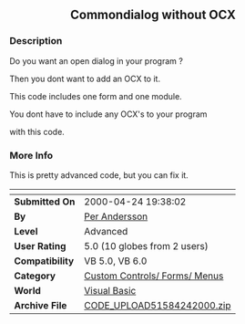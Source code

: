﻿<div align="center">

## Commondialog without OCX


</div>

### Description

Do you want an open dialog in your program ?

Then you dont want to add an OCX to it.

This code includes one form and one module.

You dont have to include any OCX's to your program

with this code.
 
### More Info
 
This is pretty advanced code, but you can fix it.


<span>             |<span>
---                |---
**Submitted On**   |2000-04-24 19:38:02
**By**             |[Per Andersson](https://github.com/Planet-Source-Code/PSCIndex/blob/master/ByAuthor/per-andersson.md)
**Level**          |Advanced
**User Rating**    |5.0 (10 globes from 2 users)
**Compatibility**  |VB 5\.0, VB 6\.0
**Category**       |[Custom Controls/ Forms/  Menus](https://github.com/Planet-Source-Code/PSCIndex/blob/master/ByCategory/custom-controls-forms-menus__1-4.md)
**World**          |[Visual Basic](https://github.com/Planet-Source-Code/PSCIndex/blob/master/ByWorld/visual-basic.md)
**Archive File**   |[CODE\_UPLOAD51584242000\.zip](https://github.com/Planet-Source-Code/per-andersson-commondialog-without-ocx__1-7549/archive/master.zip)








